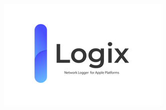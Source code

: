 # <img width="2100" alt="promo-main" src="https://github.com/artdima/Logix/blob/main/Logix.png?raw=true">



